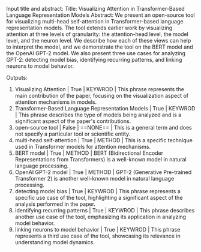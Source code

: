 Input title and abstract:
Title: Visualizing Attention in Transformer-Based Language Representation Models
Abstract: We present an open-source tool for visualizing multi-head self-attention in Transformer-based language representation models. The tool extends earlier work by visualizing attention at three levels of granularity: the attention-head level, the model level, and the neuron level. We describe how each of these views can help to interpret the model, and we demonstrate the tool on the BERT model and the OpenAI GPT-2 model. We also present three use cases for analyzing GPT-2: detecting model bias, identifying recurring patterns, and linking neurons to model behavior. 

Outputs:
1. Visualizing Attention | True | KEYWROD | This phrase represents the main contribution of the paper, focusing on the visualization aspect of attention mechanisms in models.
2. Transformer-Based Language Representation Models | True | KEYWROD | This phrase describes the type of models being analyzed and is a significant aspect of the paper's contributions.
3. open-source tool | False | ==NONE== | This is a general term and does not specify a particular tool or scientific entity.
4. multi-head self-attention | True | METHOD | This is a specific technique used in Transformer models for attention mechanisms.
5. BERT model | True | METHOD | BERT (Bidirectional Encoder Representations from Transformers) is a well-known model in natural language processing.
6. OpenAI GPT-2 model | True | METHOD | GPT-2 (Generative Pre-trained Transformer 2) is another well-known model in natural language processing.
7. detecting model bias | True | KEYWROD | This phrase represents a specific use case of the tool, highlighting a significant aspect of the analysis performed in the paper.
8. identifying recurring patterns | True | KEYWROD | This phrase describes another use case of the tool, emphasizing its application in analyzing model behavior.
9. linking neurons to model behavior | True | KEYWROD | This phrase represents a third use case of the tool, showcasing its relevance in understanding model dynamics.
